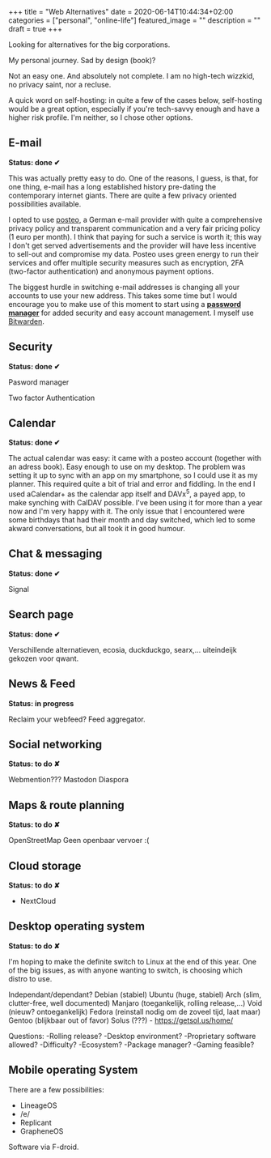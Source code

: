 +++
title =  "Web Alternatives"
date = 2020-06-14T10:44:34+02:00
categories = ["personal", "online-life"]
featured_image = ""
description = ""
draft = true
+++

Looking for alternatives for the big corporations.

My personal journey.
Sad by design (book)?

Not an easy one. And absolutely not complete. I am no high-tech wizzkid, no privacy saint, nor a recluse.

<!--more-->

A quick word on self-hosting: in quite a few of the cases below, self-hosting would be a great option, especially if you're tech-savvy enough and have a higher risk profile. I'm neither, so I chose other options.

## E-mail
**Status: done ✔**

This was actually pretty easy to do. One of the reasons, I guess, is that, for one thing, e-mail has a long established history pre-dating the contemporary internet giants. There are quite a few privacy oriented possibilities available.

I opted to use [posteo](https://posteo.de/en), a German e-mail provider with quite a comprehensive privacy policy and transparent communication and a very fair pricing policy (1 euro per month). I think that paying for such a service is worth it; this way I don't get served advertisements and the provider will have less incentive to sell-out and compromise my data. Posteo uses green energy to run their services and offer multiple security measures such as encryption, 2FA (two-factor authentication) and anonymous payment options.

The biggest hurdle in switching e-mail addresses is changing all your accounts to use your new address. This takes some time but I would encourage you to make use of this moment to start using a **[password manager](https://en.wikipedia.org/wiki/Password_manager)** for added security and easy account management. I myself use [Bitwarden](https://bitwarden.com/).

## Security
**Status: done ✔**

Pasword manager

Two factor Authentication

## Calendar
**Status: done ✔**

The actual calendar was easy: it came with a posteo account (together with an adress book). Easy enough to use on my desktop. The problem was setting it up to sync with an app on my smartphone, so I could use it as my planner. This required quite a bit of trial and error and fiddling. In the end I used aCalendar+ as the calendar app itself and DAVx<sup>5</sup>, a payed app, to make synching with CalDAV possible. I've been using it for more than a year now and I'm very happy with it. The only issue that I encountered were some birthdays that had their month and day switched, which led to some akward conversations, but all took it in good humour.

## Chat & messaging
**Status: done ✔**

Signal

## Search page
**Status: done ✔**

Verschillende alternatieven, ecosia, duckduckgo, searx,... uiteindeijk gekozen voor qwant.

## News & Feed
**Status: in progress**

Reclaim your webfeed?
Feed aggregator.

## Social networking
**Status: to do ✘**

Webmention???
Mastodon
Diaspora

## Maps & route planning
**Status: to do ✘**

OpenStreetMap
Geen openbaar vervoer :(

## Cloud storage
**Status: to do ✘**

* NextCloud

## Desktop operating system
**Status: to do ✘**

I'm hoping to make the definite switch to Linux at the end of this year. One of the big issues, as with anyone wanting to switch, is choosing which distro to use.

Independant/dependant?
Debian (stabiel)
    Ubuntu (huge, stabiel)
Arch (slim, clutter-free, well documented)
    Manjaro (toegankelijk, rolling release,...)
Void (nieuw? ontoegankelijk)
Fedora (reinstall nodig om de zoveel tijd, laat maar)
Gentoo (blijkbaar out of favor)
Solus (???) - https://getsol.us/home/


Questions:
-Rolling release?
-Desktop environment?
-Proprietary software allowed?
-Difficulty?
-Ecosystem?
-Package manager?
-Gaming feasible?

## Mobile operating System
There are a few possibilities:
* LineageOS
* /e/
* Replicant
* GrapheneOS

Software via F-droid.
